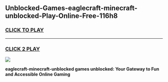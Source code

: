 
## Unblocked-Games-eaglecraft-minecraft-unblocked-Play-Online-Free-116h8
<h3>
<a href="https://premium76.site?title=eaglecraft-minecraft-unblocked&ref=26A">CLICK TO PLAY</a></h3>
<hr>

<h3>
<a href="https://premium76.site?title=eaglecraft-minecraft-unblocked&ref=26A">CLICK 2 PLAY</a>
  
</h3>

<a href="https://premium76.site?title=eaglecraft-minecraft-unblocked&ref=26A"><img src="https://clearcache.store/games.png"></a>


**eaglecraft-minecraft-unblocked games unblocked: Your Gateway to Fun and Accessible Online Gaming**
